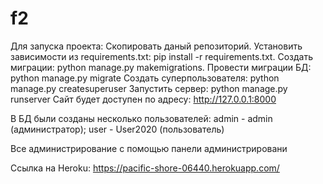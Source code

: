 # f2
Для запуска проекта:
Скопировать даный репозиторий.
Установить зависимости из requirements.txt: pip install -r requirements.txt.
Создать миграции: python manage.py makemigrations.
Провести миграции БД: python manage.py migrate
Создать суперпользователя: python manage.py createsuperuser
Запустить сервер: python manage.py runserver
Сайт будет доступен по адресу: http://127.0.0.1:8000

В БД были созданы несколько пользователей: admin - admin (администратор); user - User2020 (пользователь)

Все администрирование  с помощью панели администрировани

Ссылка на Heroku: https://pacific-shore-06440.herokuapp.com/
